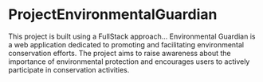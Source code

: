 # ProjectEnvironmentalGuardian
This project is built using a FullStack approach... Environmental Guardian is a web application dedicated to promoting and facilitating environmental conservation efforts. The project aims to raise awareness about the importance of environmental protection and encourages users to actively participate in conservation activities.
